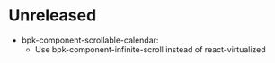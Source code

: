 # Unreleased

- bpk-component-scrollable-calendar:
  - Use bpk-component-infinite-scroll instead of react-virtualized
